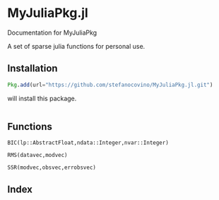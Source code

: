 # MyJuliaPkg.jl

Documentation for MyJuliaPkg

A set of sparse julia functions for personal use.

## Installation

```julia
Pkg.add(url="https://github.com/stefanocovino/MyJuliaPkg.jl.git")
```

will install this package.


```@contents
```

## Functions

```@docs
BIC(lp::AbstractFloat,ndata::Integer,nvar::Integer)
```

```@docs
RMS(datavec,modvec)
```

```@docs
SSR(modvec,obsvec,errobsvec)
```



## Index

```@index
```

